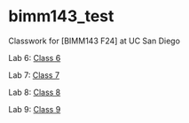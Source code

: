 # bimm143_test
Classwork for [BIMM143 F24] at UC San Diego

Lab 6: [Class 6](https://github.com/ysna02/bimm143_test/blob/main/Lab%206/classLab6.pdf)

Lab 7: [Class 7](https://github.com/ysna02/bimm143_test/blob/main/Lab%207/Lab7.pdf)

Lab 8: [Class 8](https://github.com/ysna02/bimm143_test/blob/main/Lab%208/LabWork8(3).pdf)

Lab 9: [Class 9](https://github.com/ysna02/bimm143_test/blob/main/lab%209/Lab9.pdf)
